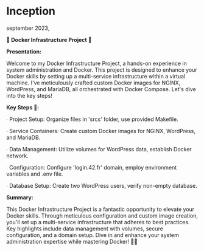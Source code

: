 # Inception
september 2023, 

**🐳 Docker Infrastructure Project 🚀**

**Presentation:**

Welcome to my Docker Infrastructure Project, a hands-on experience in system administration and Docker. This project is designed to enhance your Docker skills by setting up a multi-service infrastructure within a virtual machine. I've meticulously crafted custom Docker images for NGINX, WordPress, and MariaDB, all orchestrated with Docker Compose. Let's dive into the key steps!

**Key Steps 🔑:**

∙ Project Setup: Organize files in 'srcs' folder, use provided Makefile.

∙ Service Containers: Create custom Docker images for NGINX, WordPress, and MariaDB.

∙ Data Management: Utilize volumes for WordPress data, establish Docker network.

∙ Configuration: Configure 'login.42.fr' domain, employ environment variables and .env file.

∙ Database Setup: Create two WordPress users, verify non-empty database.

**Summary:**

This Docker Infrastructure Project is a fantastic opportunity to elevate your Docker skills. Through meticulous configuration and custom image creation, you'll set up a multi-service infrastructure that adheres to best practices. Key highlights include data management with volumes, secure configuration, and a domain setup. Dive in and enhance your system administration expertise while mastering Docker! 🚢🚀
